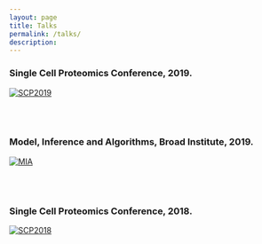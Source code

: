 ```yaml
---
layout: page
title: Talks
permalink: /talks/
description:
---
```


### Single Cell Proteomics Conference, 2019.

[![SCP2019](http://img.youtube.com/vi/mz6Yq2XSu-8/0.jpg)](http://www.youtube.com/watch?v=mz6Yq2XSu-8 "Designing Single Cell Experiments")

<br/><br/>

### Model, Inference and Algorithms, Broad Institute, 2019.

[![MIA](http://img.youtube.com/vi/P0-_gDUNikc/0.jpg)](http://www.youtube.com/watch?v=P0-_gDUNikc "Quantifying proteins by mass spec")


<br/><br/>

### Single Cell Proteomics Conference, 2018.

[![SCP2018](http://img.youtube.com/vi/w48VxHymqo0/0.jpg)](http://www.youtube.com/watch?v=w48VxHymqo0 "Automated sample prep for single cell proteomics")


<br/><br/>

